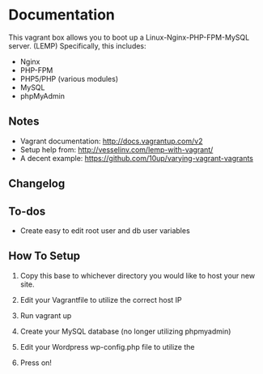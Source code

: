 Documentation
=============

This vagrant box allows you to boot up a Linux-Nginx-PHP-FPM-MySQL server. (LEMP)
Specifically, this includes:
+	Nginx
+ PHP-FPM
+ PHP5/PHP (various modules)
+ MySQL
+ phpMyAdmin

Notes
-----
+ Vagrant documentation: http://docs.vagrantup.com/v2
+ Setup help from: http://vesselinv.com/lemp-with-vagrant/
+ A decent example: https://github.com/10up/varying-vagrant-vagrants


Changelog
---------

To-dos
------
+ Create easy to edit root user and db user variables

How To Setup
------------

1.	Copy this base to whichever directory you would like to host your new site.
2.	Edit your Vagrantfile to utilize the correct host IP
3.	Run vagrant up

4.	Create your MySQL database (no longer utilizing phpmyadmin)
5.	Edit your Wordpress wp-config.php file to utilize the

6.	Press on!